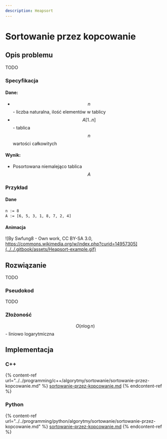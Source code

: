 ```yaml
---
description: Heapsort
---
```


# Sortowanie przez kopcowanie

## Opis problemu

TODO

### Specyfikacja

#### Dane:

* $$n$$ - liczba naturalna, ilość elementów w tablicy
* $$A[1..n]$$ - tablica $$n$$ wartości całkowitych

#### Wynik:

* Posortowana niemalejąco tablica $$A$$ 

### Przykład

#### Dane

```
n := 8
A := [6, 5, 3, 1, 8, 7, 2, 4]
```

#### Animacja

![By Swfung8 - Own work, CC BY-SA 3.0, https://commons.wikimedia.org/w/index.php?curid=14957305](../../.gitbook/assets/Heapsort-example.gif)

## Rozwiązanie

TODO

### Pseudokod

TODO

### Złożoność

$$O(n\log{n})$$ - liniowo logarytmiczna

## Implementacja

### C++

{% content-ref url="../../programming/c++/algorytmy/sortowanie/sortowanie-przez-kopcowanie.md" %}
[sortowanie-przez-kopcowanie.md](../../programming/c++/algorytmy/sortowanie/sortowanie-przez-kopcowanie.md)
{% endcontent-ref %}

### Python

{% content-ref url="../../programming/python/algorytmy/sortowanie/sortowanie-przez-kopcowanie.md" %}
[sortowanie-przez-kopcowanie.md](../../programming/python/algorytmy/sortowanie/sortowanie-przez-kopcowanie.md)
{% endcontent-ref %}
